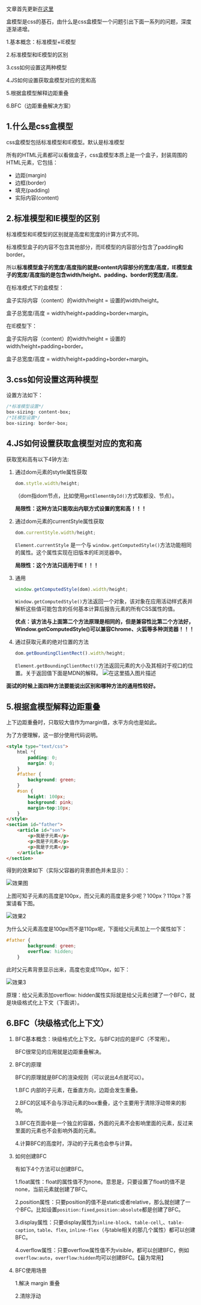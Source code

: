 文章首先更新[在这里](https://blog.csdn.net/w1418899532/article/details/95997978)

盒模型是css的基石，由什么是css盒模型一个问题引出下面一系列的问题，深度逐渐递增。

1.基本概念：标准模型+IE模型

2.标准模型和IE模型的区别

3.css如何设置这两种模型

4.JS如何设置获取盒模型对应的宽和高

5.根据盒模型解释边距重叠

6.BFC（边距重叠解决方案）

## 1.什么是css盒模型

css盒模型包括标准模型和IE模型。默认是标准模型

所有的HTML元素都可以看做盒子，css盒模型本质上是一个盒子，封装周围的HTML元素，它包括：

- 边距(margin)
- 边框(border)
- 填充(padding)
- 实际内容(content)

## 2.标准模型和IE模型的区别

标准模型和IE模型的区别就是高度和宽度的计算方式不同。

标准模型盒子的内容不包含其他部分，而IE模型的内容部分包含了padding和border。

所以**标准模型盒子的宽度/高度指的就是content内容部分的宽度/高度，IE模型盒子的宽度/高度指的是包含width/height、padding、border的宽度/高度**。

在标准模式下的盒模型：

盒子实际内容（content）的width/height = 设置的width/height。

盒子总宽度/高度 = width/height+padding+border+margin。

在IE模型下：

盒子实际内容（content）的width/height = 设置的width/height+padding+border。

盒子总宽度/高度 = width/height+padding+border+margin。


## 3.css如何设置这两种模型
设置方法如下：

```css
/*标准模型设置*/
box-sizing: content-box;
/*IE模型设置*/
box-sizing: border-box;
```

## 4.JS如何设置获取盒模型对应的宽和高
获取宽和高有以下4钟方法:

1. 通过dom元素的stytle属性获取
	
	

	```javascript
	dom.stytle.width/height;
	```
	（dom指dom节点，比如使用`getElementById()`方式取都没、节点）。

	**局限性：这种方法只能取出内联方式设置的宽和高！！！**

2. 通过dom元素的currentStyle属性获取

	```javascript
	dom.currentStyle.width/height;
	```

	 `Element.currentStyle` 是一个与 `window.getComputedStyle()`方法功能相同的属性。这个属性实现在旧版本的IE浏览器中。

	**局限性：这个方法只适用于IE！！！**

3. 通用

	```javascript
	window.getComputedStyle(dom).width/height;
	```
	
	`Window.getComputedStyle()`方法返回一个对象，该对象在应用活动样式表并解析这些值可能包含的任何基本计算后报告元素的所有CSS属性的值。

	**优点：该方法与上面第二个方法原理是相同的，但是兼容性比第二个方法好，Window.getComputedStyle()可以兼容Chrome、火狐等多种浏览器！！！**

4. 通过获取元素的绝对位置的方法

	```javascript
	dom.getBoundingClientRect().width/height;
	```
	`Element.getBoundingClientRect()`方法返回元素的大小及其相对于视口的位置。关于返回值下面是MDN的解释。
![在这里插入图片描述](https://img-blog.csdnimg.cn/20190715191716771.png?x-oss-process=image/watermark,type_ZmFuZ3poZW5naGVpdGk,shadow_10,text_aHR0cHM6Ly9ibG9nLmNzZG4ubmV0L3cxNDE4ODk5NTMy,size_16,color_FFFFFF,t_70)

**面试的时候上面四种方法要能说出区别和哪种方法的通用性较好。**

## 5.根据盒模型解释边距重叠
上下边距重叠时，只取较大值作为margin值，水平方向也是如此。

为了方便理解，这一部分使用代码说明。

```html
<style type="text/css">
	html *{
		padding: 0;
		margin: 0;
	}
	#father {
		background: green;
	}
	#son {
		height: 100px;
		background: pink;
		margin-top:10px;
	}
</style>
<section id="father">
	<article id="son">
		<p>我是子元素</p>
		<p>我是子元素</p>
		<p>我是子元素</p>
	</article>
</section>
```

得到的效果如下（实际父容器的背景颜色并未显示）：

![效果图](https://img-blog.csdnimg.cn/20190715193710866.png?x-oss-process=image/watermark,type_ZmFuZ3poZW5naGVpdGk,shadow_10,text_aHR0cHM6Ly9ibG9nLmNzZG4ubmV0L3cxNDE4ODk5NTMy,size_16,color_FFFFFF,t_70)

上图可知子元素的高度是100px，而父元素的高度是多少呢？100px？110px？答案请看下图。

![效果2](https://img-blog.csdnimg.cn/20190715194158249.png?x-oss-process=image/watermark,type_ZmFuZ3poZW5naGVpdGk,shadow_10,text_aHR0cHM6Ly9ibG9nLmNzZG4ubmV0L3cxNDE4ODk5NTMy,size_16,color_FFFFFF,t_70)

为什么父元素高度是100px而不是110px呢，下面给父元素加上一个属性如下：

```css
#father {
		background: green;
		overflow: hidden;
	}
```

此时父元素背景显示出来，高度也变成110px，如下：

![效果3](https://img-blog.csdnimg.cn/20190715194508280.png?x-oss-process=image/watermark,type_ZmFuZ3poZW5naGVpdGk,shadow_10,text_aHR0cHM6Ly9ibG9nLmNzZG4ubmV0L3cxNDE4ODk5NTMy,size_16,color_FFFFFF,t_70)

原理：给父元素添加overflow: hidden属性实际就是给父元素创建了一个BFC，就是块级格式化上下文（下面讲）。

## 6.BFC（块级格式化上下文）
1. BFC基本概念：块级格式化上下文。与BFC对应的是IFC（不常用）。

	BFC很常见的应用就是边距重叠解决。

2. BFC的原理

	BFC的原理就是BFC的渲染规则（可以说出4点就可以）。

	1.BFC 内部的子元素，在垂直方向，边距会发生重叠。

	2.BFC的区域不会与浮动元素的box重叠，这个主要用于清除浮动带来的影响。

	3.BFC在页面中是一个独立的容器，外面的元素不会影响里面的元素，反过来里面的元素也不会影响外面的元素。

	4.计算BFC的高度时，浮动的子元素也会参与计算。

3. 如何创建BFC
	
	有如下4个方法可以创建BFC。

	1.float属性：float的属性值不为none。意思是，只要设置了float的值不是none，当前元素就创建了BFC。

	2.position属性：只要position的值不是static或者relative，那么就创建了一个BFC。比如设置`position:fixed`,`position:absolute`都是创建了BFC。

	3.display属性：只要display属性为`inline-block`、`table-cell`,、`table-caption`, `table`、`flex`, `inline-flex`（与table相关的那几个属性）都可以创建BFC。

	4.overflow属性：只要overflow属性值不为visible，都可以创建BFC，例如`overflow:auto`，`overflow:hidden`均可以创建BFC。【最为常用】

4. BFC使用场景

	1.解决 margin 重叠
	
	2.清除浮动
	
